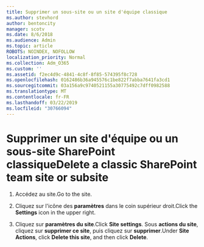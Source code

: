 ```yaml
---
title: Supprimer un sous-site ou un site d'équipe classique
ms.author: stevhord
author: bentoncity
manager: scotv
ms.date: 8/6/2018
ms.audience: Admin
ms.topic: article
ROBOTS: NOINDEX, NOFOLLOW
localization_priority: Normal
ms.collection: Adm_O365
ms.custom: ''
ms.assetid: f2ec4d9c-4841-4c8f-8f85-574395f8c728
ms.openlocfilehash: 0162486b36a945576c1be822f7abba7641fa3cd1
ms.sourcegitcommit: 03a156a9c9740521155a30775492c7dff0982588
ms.translationtype: MT
ms.contentlocale: fr-FR
ms.lasthandoff: 03/22/2019
ms.locfileid: "30766094"
---
```

# <a name="delete-a-classic-sharepoint-team-site-or-subsite"></a><span data-ttu-id="9765a-102">Supprimer un site d'équipe ou un sous-site SharePoint classique</span><span class="sxs-lookup"><span data-stu-id="9765a-102">Delete a classic SharePoint team site or subsite</span></span>

1. <span data-ttu-id="9765a-103">Accédez au site.</span><span class="sxs-lookup"><span data-stu-id="9765a-103">Go to the site.</span></span>
    
2. <span data-ttu-id="9765a-104">Cliquez sur l'icône des **paramètres** dans le coin supérieur droit.</span><span class="sxs-lookup"><span data-stu-id="9765a-104">Click the **Settings** icon in the upper right.</span></span> 
    
3. <span data-ttu-id="9765a-105">Cliquez sur **paramètres du site**.</span><span class="sxs-lookup"><span data-stu-id="9765a-105">Click **Site settings**.</span></span> <span data-ttu-id="9765a-106">Sous **actions du site**, cliquez sur **supprimer ce site**, puis cliquez sur **supprimer**.</span><span class="sxs-lookup"><span data-stu-id="9765a-106">Under **Site Actions**, click **Delete this site**, and then click **Delete**.</span></span>
    

